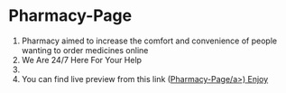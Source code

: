 <h1>Pharmacy-Page</h1>
<ol>
  <li>Pharmacy aimed to increase the comfort and convenience of people wanting to order medicines online</li>
  <li>We Are 24/7 Here For Your Help</li>
  <li><li>You can find live preview from this link (<a href='https://pharmacy-page.netlify.app'>Pharmacy-Page/a>) Enjoy</li></li>
</ol>
